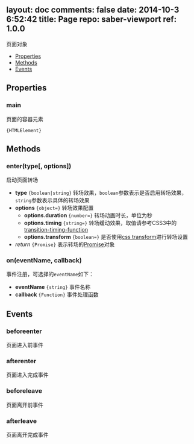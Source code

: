 layout: doc
comments: false
date: 2014-10-3 6:52:42
title: Page
repo: saber-viewport
ref: 1.0.0
---

页面对象

* [Properties](#properties)
* [Methods](#methods)
* [Events](#events)

## Properties

### main

页面的容器元素

`{HTMLElement}`

## Methods

### enter(type[, options])

启动页面转场

* **type** `{boolean|string}` 转场效果，`boolean`参数表示是否启用转场效果，`string`参数表示具体的转场效果
* **options** `{object=}` 转场效果配置
   * **options.duration** `{number=}` 转场动画时长，单位为秒
   * **options.timing** `{string=}` 转场缓动效果，取值请参考CSS3中的[transition-timing-function](http://www.w3.org/TR/css3-transitions/#transition-timing-function-property)
   * **options.transform** `{boolean=}` 是否使用[css transform](http://www.w3.org/TR/css-transforms/)进行转场设置
* _return_ `{Promise}` 表示转场的[Promise](https://github.com/ecomfe/saber-promise)对象

### on(eventName, callback)

事件注册，可选择的`eventName`如下：

* **eventName** `{string}` 事件名称
* **callback** `{Function}` 事件处理函数

## Events

### beforeenter

页面进入前事件

### afterenter

页面进入完成事件

### beforeleave

页面离开前事件

### afterleave

页面离开完成事件